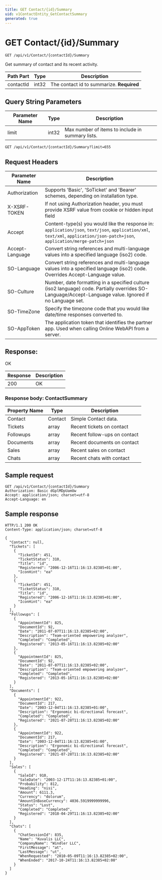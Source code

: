 ```yaml
---
title: GET Contact/{id}/Summary
uid: v1ContactEntity_GetContactSummary
generated: true
---
```


# GET Contact/{id}/Summary

```http
GET /api/v1/Contact/{contactId}/Summary
```

Get summary of contact and its recent activity.






| Path Part | Type | Description |
|-----------|------|-------------|
| contactId | int32 | The contact id to summarize. **Required** |


## Query String Parameters

| Parameter Name | Type |  Description |
|----------------|------|--------------|
| limit | int32 |  Max number of items to include in summary lists. |

```http
GET /api/v1/Contact/{contactId}/Summary?limit=655
```


## Request Headers

| Parameter Name | Description |
|----------------|-------------|
| Authorization  | Supports 'Basic', 'SoTicket' and 'Bearer' schemes, depending on installation type. |
| X-XSRF-TOKEN   | If not using Authorization header, you must provide XSRF value from cookie or hidden input field |
| Accept         | Content-type(s) you would like the response in: `application/json`, `text/json`, `application/xml`, `text/xml`, `application/json-patch+json`, `application/merge-patch+json` |
| Accept-Language | Convert string references and multi-language values into a specified language (iso2) code. |
| SO-Language | Convert string references and multi-language values into a specified language (iso2) code. Overrides Accept-Language value. |
| SO-Culture | Number, date formatting in a specified culture (iso2 language) code. Partially overrides SO-Language/Accept-Language value. Ignored if no Language set. |
| SO-TimeZone | Specify the timezone code that you would like date/time responses converted to. |
| SO-AppToken | The application token that identifies the partner app. Used when calling Online WebAPI from a server. |


## Response:

OK

| Response | Description |
|----------------|-------------|
| 200 | OK |

### Response body: ContactSummary

| Property Name | Type |  Description |
|----------------|------|--------------|
| Contact | Contact | Simple Contact data. |
| Tickets | array | Recent tickets on contact |
| Followups | array | Recent follow-ups on contact |
| Documents | array | Recent documents on contact |
| Sales | array | Recent sales on contact |
| Chats | array | Recent chats with contact |

## Sample request

```http!
GET /api/v1/Contact/{contactId}/Summary
Authorization: Basic dGplMDpUamUw
Accept: application/json; charset=utf-8
Accept-Language: en
```

## Sample response

```http_
HTTP/1.1 200 OK
Content-Type: application/json; charset=utf-8

{
  "Contact": null,
  "Tickets": [
    {
      "TicketId": 451,
      "TicketStatus": 310,
      "Title": "id",
      "Registered": "2006-12-16T11:16:13.82385+01:00",
      "IconHint": "ea"
    },
    {
      "TicketId": 451,
      "TicketStatus": 310,
      "Title": "id",
      "Registered": "2006-12-16T11:16:13.82385+01:00",
      "IconHint": "ea"
    }
  ],
  "Followups": [
    {
      "AppointmentId": 825,
      "DocumentId": 92,
      "Date": "2011-07-07T11:16:13.82385+02:00",
      "Description": "Team-oriented empowering analyzer",
      "Completed": "Completed",
      "Registered": "2013-05-16T11:16:13.82385+02:00"
    },
    {
      "AppointmentId": 825,
      "DocumentId": 92,
      "Date": "2011-07-07T11:16:13.82385+02:00",
      "Description": "Team-oriented empowering analyzer",
      "Completed": "Completed",
      "Registered": "2013-05-16T11:16:13.82385+02:00"
    }
  ],
  "Documents": [
    {
      "AppointmentId": 922,
      "DocumentId": 217,
      "Date": "2003-12-04T11:16:13.82385+01:00",
      "Description": "Ergonomic bi-directional forecast",
      "Completed": "Completed",
      "Registered": "2021-07-28T11:16:13.82385+02:00"
    },
    {
      "AppointmentId": 922,
      "DocumentId": 217,
      "Date": "2003-12-04T11:16:13.82385+01:00",
      "Description": "Ergonomic bi-directional forecast",
      "Completed": "Completed",
      "Registered": "2021-07-28T11:16:13.82385+02:00"
    }
  ],
  "Sales": [
    {
      "SaleId": 910,
      "SaleDate": "2003-12-17T11:16:13.82385+01:00",
      "Probability": 812,
      "Heading": "nisi",
      "Amount": 6111.3,
      "Currency": "dolorum",
      "AmountInBaseCurrency": 4036.5919999999996,
      "Status": "Lost",
      "Completed": "Completed",
      "Registered": "2018-04-29T11:16:13.82385+02:00"
    }
  ],
  "Chats": [
    {
      "ChatSessionId": 835,
      "Name": "Kuvalis LLC",
      "CompanyName": "Windler LLC",
      "FirstMessage": "at",
      "LastMessage": "ut",
      "WhenRequested": "2010-05-09T11:16:13.82385+02:00",
      "WhenEnded": "2017-10-24T11:16:13.82385+02:00"
    }
  ]
}
```